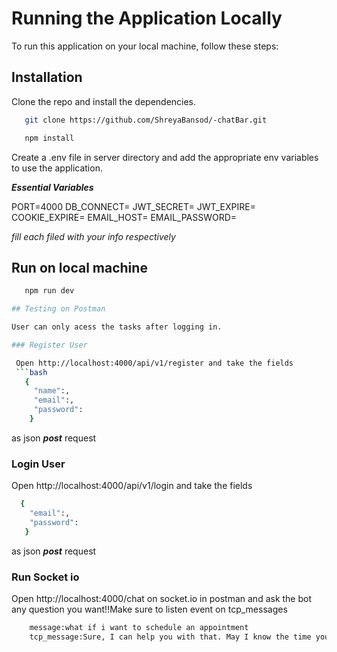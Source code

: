 # Running the Application Locally

To run this application on your local machine, follow these steps:


## Installation

 Clone the repo and install the dependencies.

```bash
   git clone https://github.com/ShreyaBansod/-chatBar.git
``````
```bash   
   npm install 
``````
Create a .env file in server directory and add the appropriate env variables to use the application.            

***Essential Variables***

PORT=4000
DB_CONNECT=
JWT_SECRET=
JWT_EXPIRE=
COOKIE_EXPIRE=
EMAIL_HOST=
EMAIL_PASSWORD=

_fill each filed with your info respectively_

## Run on local machine
```bash
   npm run dev

## Testing on Postman

User can only acess the tasks after logging in.

### Register User

 Open http://localhost:4000/api/v1/register and take the fields 
 ```bash
   {
     "name":,
     "email":,
     "password":
    }
``````
as json ***post*** request 

###  Login User

 Open http://localhost:4000/api/v1/login and take the fields 
 
 ```bash
   {
     "email":,
     "password":
    }
``````
as json ***post*** request 

### Run Socket io

 Open http://localhost:4000/chat on socket.io in postman and ask the bot any question you want!!Make sure to listen event on tcp_messages
 
 ```bash
     message:what if i want to schedule an appointment
     tcp_message:Sure, I can help you with that. May I know the time you'd like to schedule the appointment for?
``````
 


